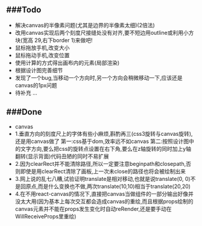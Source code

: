 ###Todo
---
 * 解决canvas的半像素问题(尤其是边界的半像素太细)(2倍法)
 * 改用canvas实现后两个刻度尺接缝处没有对齐,要不短边用outline或利用小方块(宽高 29,右下border 1)来做吧!
 * 鼠标拖放手机,改变大小
 * 鼠标拖动手机,改变位置
 * 使用计算的方式得出画布内的元素(局部渲染)
 * 根据设计图完善细节
 * 发现了一个bug,当移动一个方向时,另一个方向会稍微移动一下,应该还是canvas的1px问题
 * 待补充 ...


###Done
---
 * canvas
  * 1.垂直方向的刻度尺上的字体有些小麻烦,斟酌再三(css3旋转与canvas旋转),还是用canvas做了
    第一:css基于dom,效率远不如canvas
	第二:按照设计图中的文字方向,要么把css的旋转点设置在右下角,要么在z轴旋转的同时加上y轴翻转(显示背面)代码丑陋的同时不易扩展
  * 2.因为clearRect并不能清除路径,所以一定要注意beginpath和closepath,否则即使是用clearRect清除了画板,上一次未close的路径也将会被绘制出来
  * 3.网上说的乱七八糟,试验证明translate是相对移动,也就是说translate(0, 0)不是回原点,而是什么变换也不做,两次translate(10,10)相当于translate(20,20)
  * 4.在不用react-canvas的情况下,直接把canvas当做组件的一部分输出好像并没太大用(因为基本上每次交互都会造成canvas的重绘,而且根据props绘制的canvas元素并不能在props发生变化时自动reRender,还是要手动在WillReceiveProps里重绘)



